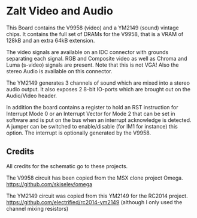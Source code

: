 # Zalt Video and Audio

This Board contains the V9958 (video) and a YM2149 (sound) vintage chips.
It contains the full set of DRAMs for the V9958, that is a VRAM of 128kB and an extra 64kB extension.

The video signals are available on an IDC connector with grounds separating each signal. RGB and Composite video as well as Chroma and Luma (s-video) signals are present. Note that this is not VGA! Also the stereo Audio is available on this connector.

The YM2149 generates 3 channels of sound which are mixed into a stereo audio output. It also exposes 2 8-bit IO-ports which are brought out on the Audio/Video header.

In addition the board contains a register to hold an RST instruction for Interrupt Mode 0 or an Interrupt Vector for Mode 2 that can be set in software and is put on the bus when an interrupt acknowledge is detected. A jumper can be switched to enable/disable (for IM1 for instance) this option. The interrupt is optionally generated by the V9958.

## Credits

All credits for the schematic go to these projects.

The V9958 circuit has been copied from the MSX clone project Omega.
https://github.com/skiselev/omega

The YM2149 circuit was copied from this YM2149 for the RC2014 project. https://github.com/electrified/rc2014-ym2149
(although I only used the channel mixing resistors)
